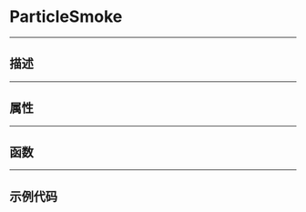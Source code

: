 # ParticleSmoke
------------------------------------------------------------------------------------------
## 描述



------------------------------------------------------------------------------------------
## 属性



------------------------------------------------------------------------------------------
## 函数

------------------------------------------------------------------------------------------
## 示例代码